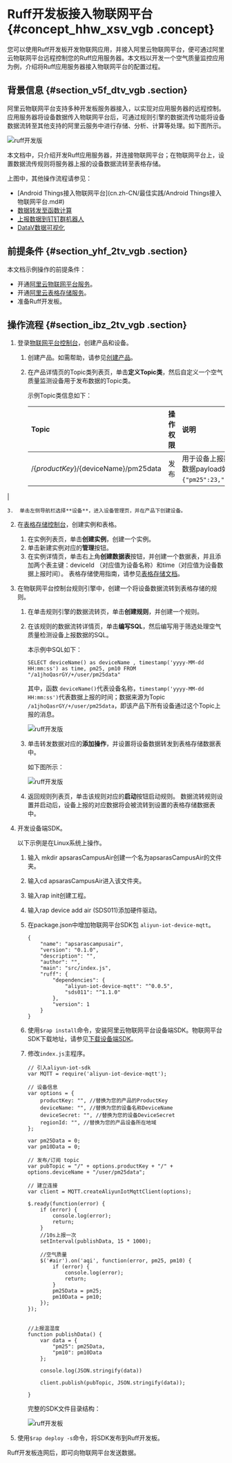 # Ruff开发板接入物联网平台 {#concept_hhw_xsv_vgb .concept}

您可以使用Ruff开发板开发物联网应用，并接入阿里云物联网平台，便可通过阿里云物联网平台远程控制您的Ruff应用服务器。本文档以开发一个空气质量监控应用为例，介绍将Ruff应用服务器接入物联网平台的配置过程。

## 背景信息 {#section_v5f_dtv_vgb .section}

阿里云物联网平台支持多种开发板服务器接入，以实现对应用服务器的远程控制。应用服务器将设备数据传入物联网平台后，可通过规则引擎的数据流传功能将设备数据流转至其他支持的阿里云服务中进行存储、分析、计算等处理。如下图所示。

![ruff开发版](http://static-aliyun-doc.oss-cn-hangzhou.aliyuncs.com/assets/img/127995/156621434239148_zh-CN.png)

本文档中，只介绍开发Ruff应用服务器，并连接物联网平台；在物联网平台上，设置数据流传规则将服务器上报的设备数据流转至表格存储。

上图中，其他操作流程请参见：

-   [Android Things接入物联网平台](cn.zh-CN/最佳实践/Android Things接入物联网平台.md#)
-   [数据转发至函数计算](../../../../cn.zh-CN/用户指南/规则引擎/数据流转使用示例/数据转发到函数计算.md#)
-   [上报数据到钉钉群机器人](cn.zh-CN/最佳实践/温湿度计上报数据到钉钉群机器人.md#)
-   [DataV数据可视化](https://help.aliyun.com/document_detail/30360.html)

## 前提条件 {#section_yhf_2tv_vgb .section}

本文档示例操作的前提条件：

-   开通[阿里云物联网平台服务](https://www.aliyun.com/product/iot-deviceconnect)。
-   开通[阿里云表格存储服务](https://www.aliyun.com/product/ots)。
-   准备Ruff开发板。

## 操作流程 {#section_ibz_2tv_vgb .section}

1.  登录[物联网平台控制台](https://iot.console.aliyun.com)，创建产品和设备。
    1.  创建产品。如需帮助，请参见[创建产品](../../../../cn.zh-CN/用户指南/产品与设备/创建产品.md#)。
    2.  在产品详情页的Topic类列表页，单击**定义Topic类**，然后自定义一个空气质量监测设备用于发布数据的Topic类。

        示例Topic类信息如下：

        |Topic|操作权限|说明|
        |:----|:---|:-|
        |/$\{productKey\}/$\{deviceName\}/pm25data|发布|用于设备上报数据。 上报数据payload如：`{"pm25":23,"pm10":63}`。

 |

    3.  单击左侧导航栏选择**设备**，进入设备管理页，并在产品下创建设备。
2.  在[表格存储控制台](https://ots.console.aliyun.com/index)，创建实例和表格。

    1.  在实例列表页，单击**创建实例**，创建一个实例。
    2.  单击新建实例对应的**管理**按钮。
    3.  在实例详情页，单击右上角**创建数据表**按钮，并创建一个数据表，并且添加两个表主键：deviceId （对应值为设备名称）和time（对应值为设备数据上报时间）。
    表格存储使用指南，请参见[表格存储文档](https://help.aliyun.com/document_detail/55211.html)。

3.  在物联网平台控制台规则引擎中，创建一个将设备数据流转到表格存储的规则。

    1.  在单击规则引擎的数据流转页，单击**创建规则**，并创建一个规则。
    2.  在该规则的数据流转详情页，单击**编写SQL**，然后编写用于筛选处理空气质量检测设备上报数据的SQL。

        本示例中SQL如下：

        ``` {#codeblock_ji1_220_jmh}
        SELECT deviceName() as deviceName , timestamp('yyyy-MM-dd HH:mm:ss') as time, pm25, pm10 FROM "/a1jhoQasrGY/+/user/pm25data"
        ```

        其中，函数 `deviceName()`代表设备名称，`timestamp('yyyy-MM-dd HH:mm:ss')`代表数据上报的时间；数据来源为Topic `/a1jhoQasrGY/+/user/pm25data`，即该产品下所有设备通过这个Topic上报的消息。

        ![ruff开发版](http://static-aliyun-doc.oss-cn-hangzhou.aliyuncs.com/assets/img/127995/156621434239155_zh-CN.png)

    3.  单击转发数据对应的**添加操作**，并设置将设备数据转发到表格存储数据表中。

        如下图所示：

        ![ruff开发版](http://static-aliyun-doc.oss-cn-hangzhou.aliyuncs.com/assets/img/127995/156621434239156_zh-CN.png)

    4.  返回规则列表页，单击该规则对应的**启动**按钮启动规则。
    数据流转规则设置并启动后，设备上报的对应数据将会被流转到设置的表格存储数据表中。

4.  开发设备端SDK。

    以下示例是在Linux系统上操作。

    1.  输入 mkdir apsarasCampusAir创建一个名为apsarasCampusAir的文件夹。
    2.  输入cd apsarasCampusAir进入该文件夹。
    3.  输入rap init创建工程。
    4.  输入rap device add air \(SDS011\)添加硬件驱动。
    5.  在package.json中增加物联网平台SDK包 `aliyun-iot-device-mqtt`。

        ``` {#codeblock_gc5_ll8_qrg}
        {
            "name": "apsarascampusair",
            "version": "0.1.0",
            "description": "",
            "author": "",
            "main": "src/index.js",
            "ruff": {
                "dependencies": {
                    "aliyun-iot-device-mqtt": "^0.0.5",
                    "sds011": "^1.1.0"
                },
                "version": 1
            }
        }
        ```

    6.  使用`$rap install`命令，安装阿里云物联网平台设备端SDK。物联网平台SDK下载地址，请参见[下载设备端SDK](../../../../cn.zh-CN/设备端开发指南/下载设备端SDK.md#)。
    7.  修改`index.js`主程序。

        ``` {#codeblock_wo9_yze_d6d}
        // 引入aliyun-iot-sdk
        var MQTT = require('aliyun-iot-device-mqtt');
        
        // 设备信息
        var options = {
            productKey: "", //替换为您的产品的ProductKey
            deviceName: "", //替换为您的设备名称DeviceName
            deviceSecret: "", //替换为您的设备DeviceSecret
            regionId: "", //替换为您的产品设备所在地域
        };
        
        var pm25Data = 0;
        var pm10Data = 0;
        
        // 发布/订阅 topic
        var pubTopic = "/" + options.productKey + "/" + options.deviceName + "/user/pm25data";
        
        // 建立连接
        var client = MQTT.createAliyunIotMqttClient(options);
        
        $.ready(function(error) {
            if (error) {
                console.log(error);
                return;
            }
            //10s上报一次
            setInterval(publishData, 15 * 1000);
        
            //空气质量
            $('#air').on('aqi', function(error, pm25, pm10) {
                if (error) {
                    console.log(error);
                    return;
                }
                pm25Data = pm25;
                pm10Data = pm10;
            });
        });
        
        
        //上报温湿度
        function publishData() {
            var data = {
                "pm25": pm25Data,
                "pm10": pm10Data
            };
        
            console.log(JSON.stringify(data))
        
            client.publish(pubTopic, JSON.stringify(data));
        
        }
        ```

        完整的SDK文件目录结构：

         ![ruff开发板](http://static-aliyun-doc.oss-cn-hangzhou.aliyuncs.com/assets/img/127995/156621434239157_zh-CN.png)

5.  使用`$rap deploy -s`命令，将SDK发布到Ruff开发板。

Ruff开发板连网后，即可向物联网平台发送数据。

